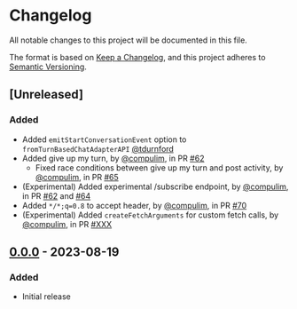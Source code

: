 # Changelog

All notable changes to this project will be documented in this file.

The format is based on [Keep a Changelog](https://keepachangelog.com/en/1.1.0/),
and this project adheres to [Semantic Versioning](https://semver.org/spec/v2.0.0.html).

## [Unreleased]

### Added

- Added `emitStartConversationEvent` option to `fromTurnBasedChatAdapterAPI` [@tdurnford](https://github.com/tdurnford)
- Added give up my turn, by [@compulim](https://github.com/compulim), in PR [#62](https://github.com/compulim/conversational-ai-chat-sdk/pull/62)
   - Fixed race conditions between give up my turn and post activity, by [@compulim](https://github.com/compulim), in PR [#65](https://github.com/compulim/conversational-ai-chat-sdk/pull/65)
- (Experimental) Added experimental /subscribe endpoint, by [@compulim](https://github.com/compulim), in PR [#62](https://github.com/compulim/conversational-ai-chat-sdk/pull/62) and [#64](https://github.com/compulim/conversational-ai-chat-sdk/pull/64)
- Added `*/*;q=0.8` to accept header, by [@compulim](https://github.com/compulim), in PR [#70](https://github.com/compulim/conversational-ai-chat-sdk/pull/70)
- (Experimental) Added `createFetchArguments` for custom fetch calls, by [@compulim](https://github.com/compulim), in PR [#XXX](https://github.com/compulim/conversational-ai-chat-sdk/pull/XXX)

## [0.0.0] - 2023-08-19

### Added

- Initial release

[0.0.0]: https://github.com/microsoft/conversational-ai-chat-sdk/releases/tag/v0.0.0
